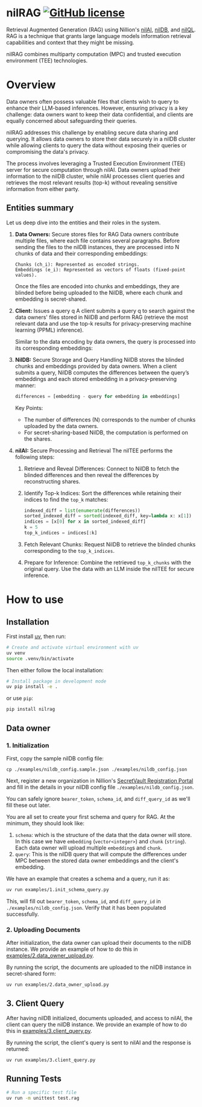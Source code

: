 # nilRAG [![GitHub license](https://img.shields.io/badge/license-MIT-green.svg)](https://github.com/NillionNetwork/nilrag/blob/main/LICENSE)
Retrieval Augmented Generation (RAG) using Nillion's
[nilAI](https://github.com/NillionNetwork/nilAI),
[nilDB](https://github.com/NillionNetwork/nildb), and
[nilQL](https://github.com/NillionNetwork/nilql-py). RAG is a technique that
grants large language models information retrieval capabilities and context that
they might be missing.

nilRAG combines multiparty computation (MPC) and trusted execution environment
(TEE) technologies.

# Overview

Data owners often possess valuable files that clients wish to query to enhance
their LLM-based inferences. However, ensuring privacy is a key challenge: data
owners want to keep their data confidential, and clients are equally concerned
about safeguarding their queries.

nilRAG addresses this challenge by enabling secure data sharing and querying. It
allows data owners to store their data securely in a nilDB cluster while
allowing clients to query the data without exposing their queries or
compromising the data's privacy.

The process involves leveraging a Trusted Execution Environment (TEE) server for
secure computation through nilAI. Data owners upload their information to the
nilDB cluster, while nilAI processes client queries and retrieves the most
relevant results (top-k) without revealing sensitive information from either
party.

## Entities summary

Let us deep dive into the entities and their roles in the system.

1) **Data Owners:** Secure stores files for RAG Data owners contribute multiple
files, where each file contains several paragraphs. Before sending the files to
the nilDB instances, they are processed into N chunks of data and their
corresponding embeddings:
    ```
    Chunks (ch_i): Represented as encoded strings.
    Embeddings (e_i): Represented as vectors of floats (fixed-point values).
    ```

    Once the files are encoded into chunks and embeddings, they are blinded before being uploaded to the NilDB, where each chunk and embedding is secret-shared.

2) **Client:** Issues a query q A client submits a query q to search against the
data owners' files stored in NilDB and perform RAG (retrieve the most relevant
data and use the top-k results for privacy-preserving machine learning (PPML)
inference).

    Similar to the data encoding by data owners, the query is processed into its corresponding embeddings:

3) **NilDB:** Secure Storage and Query Handling
    NilDB stores the blinded chunks and embeddings provided by data owners. When a client submits a query, NilDB computes the differences between the query’s embeddings and each stored embedding in a privacy-preserving manner:
    ```python
    differences = [embedding - query for embedding in embeddings]
    ```

    Key Points:
    - The number of differences (N) corresponds to the number of chunks uploaded by the data owners.
    - For secret-sharing-based NilDB, the computation is performed on the shares.

4) **nilAI:** Secure Processing and Retrieval The nilTEE performs the following
steps:
    1. Retrieve and Reveal Differences: Connect to NilDB to fetch the blinded
       differences and then reveal the differences by reconstructing shares.

    2. Identify Top-k Indices: Sort the differences while retaining their
       indices to find the `top_k` matches:
        ```python
        indexed_diff = list(enumerate(differences))
        sorted_indexed_diff = sorted(indexed_diff, key=lambda x: x[1])
        indices = [x[0] for x in sorted_indexed_diff]
        k = 5
        top_k_indices = indices[:k]
        ```

    3. Fetch Relevant Chunks: Request NilDB to retrieve the blinded chunks
       corresponding to the `top_k_indices`.

    4. Prepare for Inference: Combine the retrieved `top_k_chunks` with the
       original query. Use the data with an LLM inside the nilTEE for secure
       inference.

# How to use

## Installation
First install [uv](https://docs.astral.sh/uv/getting-started/installation/), then run:
```bash
# Create and activate virtual environment with uv
uv venv
source .venv/bin/activate
```

Then either follow the local installation:
```bash
# Install package in development mode
uv pip install -e .
```
or use `pip`:
```bash
pip install nilrag
```

## Data owner

### 1. Initialization
First, copy the sample nilDB config file:
```
cp ./examples/nildb_config.sample.json ./examples/nildb_config.json
```
Next, register a new organization in Nillion's [SecretVault Registration
Portal](https://sv-sda-registration.replit.app/) and fill in the details in your
nilDB config file `./examples/nildb_config.json`.

You can safely ignore `bearer_token`, `schema_id`, and `diff_query_id` as we'll
fill these out later.

You are all set to create your first schema and query for RAG. At the minimum,
they should look like:
1. `schema`: which is the structure of the data that the data owner will store.
    In this case we have `embedding` (`vector<integer>`) and `chunk` (`string`).
    Each data owner will upload multiple `embedding`s and `chunk`.
2. `query`: This is the nilDB query that will compute the differences under
    MPC between the stored data owner embeddings and the client's embedding.

We have an example that creates a schema and a query, run it as:
```bash
uv run examples/1.init_schema_query.py
```
This, will fill out `bearer_token`, `schema_id`, and `diff_query_id` in
`./examples/nildb_config.json`. Verify that it has been populated successfully.


### 2. Uploading Documents
After initialization, the data owner can upload their documents to the nilDB
instance. We provide an example of how to do this in
[examples/2.data_owner_upload.py](examples/2.data_owner_upload.py).

By running the script, the documents are uploaded to the nilDB instance in secret-shared form:
```bash
uv run examples/2.data_owner_upload.py
```

## 3. Client Query
After having nilDB initialized, documents uploaded, and access to nilAI, the
client can query the nilDB instance. We provide an example of how to do this in
[examples/3.client_query.py](examples/3.client_query.py).

By running the script, the client's query is sent to nilAI and the response is
returned:
```bash
uv run examples/3.client_query.py
```

## Running Tests
```bash
# Run a specific test file
uv run -m unittest test.rag
```
